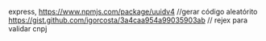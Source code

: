 
express, 
https://www.npmjs.com/package/uuidv4 //gerar código aleatórito
https://gist.github.com/igorcosta/3a4caa954a99035903ab // rejex para validar cnpj